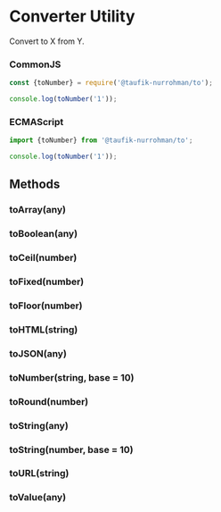 Converter Utility
=================

Convert to X from Y.

### CommonJS

~~~ js
const {toNumber} = require('@taufik-nurrohman/to');

console.log(toNumber('1'));
~~~

### ECMAScript

~~~ js
import {toNumber} from '@taufik-nurrohman/to';

console.log(toNumber('1'));
~~~

Methods
-------

### toArray(any)

### toBoolean(any)

### toCeil(number)

### toFixed(number)

### toFloor(number)

### toHTML(string)

### toJSON(any)

### toNumber(string, base = 10)

### toRound(number)

### toString(any)

### toString(number, base = 10)

### toURL(string)

### toValue(any)
